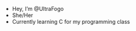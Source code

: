 - Hey, I’m @UltraFogo
- She/Her
- Currently learning C for my programming class


<!---
UltraFogo/UltraFogo is a ✨ special ✨ repository because its `README.md` (this file) appears on your GitHub profile.
You can click the Preview link to take a look at your changes.
--->
